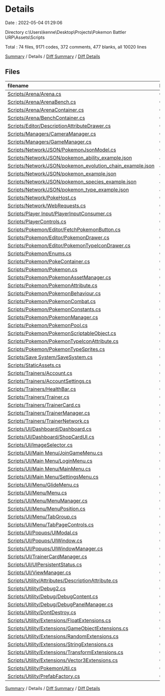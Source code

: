 # Details

Date : 2022-05-04 01:29:06

Directory c:\Users\kenne\Desktop\Projects\Pokemon Battler URP\Assets\Scripts

Total : 74 files,  9171 codes, 372 comments, 477 blanks, all 10020 lines

[Summary](results.md) / Details / [Diff Summary](diff.md) / [Diff Details](diff-details.md)

## Files
| filename | language | code | comment | blank | total |
| :--- | :--- | ---: | ---: | ---: | ---: |
| [Scripts/Arena/Arena.cs](/Scripts/Arena/Arena.cs) | C# | 92 | 1 | 8 | 101 |
| [Scripts/Arena/ArenaBench.cs](/Scripts/Arena/ArenaBench.cs) | C# | 12 | 0 | 3 | 15 |
| [Scripts/Arena/ArenaContainer.cs](/Scripts/Arena/ArenaContainer.cs) | C# | 17 | 0 | 6 | 23 |
| [Scripts/Arena/BenchContainer.cs](/Scripts/Arena/BenchContainer.cs) | C# | 13 | 0 | 5 | 18 |
| [Scripts/Editor/DescriptionAttributeDrawer.cs](/Scripts/Editor/DescriptionAttributeDrawer.cs) | C# | 27 | 0 | 6 | 33 |
| [Scripts/Managers/CameraManager.cs](/Scripts/Managers/CameraManager.cs) | C# | 88 | 1 | 9 | 98 |
| [Scripts/Managers/GameManager.cs](/Scripts/Managers/GameManager.cs) | C# | 14 | 0 | 4 | 18 |
| [Scripts/Network/JSON/PokemonJsonModel.cs](/Scripts/Network/JSON/PokemonJsonModel.cs) | C# | 129 | 21 | 28 | 178 |
| [Scripts/Network/JSON/pokemon_ability_example.json](/Scripts/Network/JSON/pokemon_ability_example.json) | JSON | 383 | 0 | 1 | 384 |
| [Scripts/Network/JSON/pokemon_evolution_chain_example.json](/Scripts/Network/JSON/pokemon_evolution_chain_example.json) | JSON | 66 | 0 | 1 | 67 |
| [Scripts/Network/JSON/pokemon_example.json](/Scripts/Network/JSON/pokemon_example.json) | JSON | 4,685 | 0 | 1 | 4,686 |
| [Scripts/Network/JSON/pokemon_species_example.json](/Scripts/Network/JSON/pokemon_species_example.json) | JSON | 764 | 0 | 1 | 765 |
| [Scripts/Network/JSON/pokemon_type_example.json](/Scripts/Network/JSON/pokemon_type_example.json) | JSON | 261 | 0 | 1 | 262 |
| [Scripts/Network/PokeHost.cs](/Scripts/Network/PokeHost.cs) | C# | 86 | 36 | 16 | 138 |
| [Scripts/Network/WebRequests.cs](/Scripts/Network/WebRequests.cs) | C# | 47 | 7 | 6 | 60 |
| [Scripts/Player Input/PlayerInputConsumer.cs](/Scripts/Player%20Input/PlayerInputConsumer.cs) | C# | 28 | 6 | 3 | 37 |
| [Scripts/PlayerControls.cs](/Scripts/PlayerControls.cs) | C# | 160 | 12 | 14 | 186 |
| [Scripts/Pokemon/Editor/FetchPokemonButton.cs](/Scripts/Pokemon/Editor/FetchPokemonButton.cs) | C# | 12 | 0 | 3 | 15 |
| [Scripts/Pokemon/Editor/PokemonDrawer.cs](/Scripts/Pokemon/Editor/PokemonDrawer.cs) | C# | 81 | 0 | 20 | 101 |
| [Scripts/Pokemon/Editor/PokemonTypeIconDrawer.cs](/Scripts/Pokemon/Editor/PokemonTypeIconDrawer.cs) | C# | 14 | 0 | 2 | 16 |
| [Scripts/Pokemon/Enums.cs](/Scripts/Pokemon/Enums.cs) | C# | 156 | 0 | 3 | 159 |
| [Scripts/Pokemon/PokeContainer.cs](/Scripts/Pokemon/PokeContainer.cs) | C# | 9 | 0 | 3 | 12 |
| [Scripts/Pokemon/Pokemon.cs](/Scripts/Pokemon/Pokemon.cs) | C# | 225 | 8 | 28 | 261 |
| [Scripts/Pokemon/PokemonAssetManager.cs](/Scripts/Pokemon/PokemonAssetManager.cs) | C# | 41 | 5 | 5 | 51 |
| [Scripts/Pokemon/PokemonAttribute.cs](/Scripts/Pokemon/PokemonAttribute.cs) | C# | 7 | 3 | 2 | 12 |
| [Scripts/Pokemon/PokemonBehaviour.cs](/Scripts/Pokemon/PokemonBehaviour.cs) | C# | 62 | 19 | 15 | 96 |
| [Scripts/Pokemon/PokemonCombat.cs](/Scripts/Pokemon/PokemonCombat.cs) | C# | 10 | 1 | 2 | 13 |
| [Scripts/Pokemon/PokemonConstants.cs](/Scripts/Pokemon/PokemonConstants.cs) | C# | 137 | 4 | 3 | 144 |
| [Scripts/Pokemon/PokemonManager.cs](/Scripts/Pokemon/PokemonManager.cs) | C# | 8 | 0 | 1 | 9 |
| [Scripts/Pokemon/PokemonPool.cs](/Scripts/Pokemon/PokemonPool.cs) | C# | 146 | 25 | 17 | 188 |
| [Scripts/Pokemon/PokemonScriptableObject.cs](/Scripts/Pokemon/PokemonScriptableObject.cs) | C# | 8 | 0 | 2 | 10 |
| [Scripts/Pokemon/PokemonTypeIconAttribute.cs](/Scripts/Pokemon/PokemonTypeIconAttribute.cs) | C# | 6 | 3 | 2 | 11 |
| [Scripts/Pokemon/PokemonTypeSprites.cs](/Scripts/Pokemon/PokemonTypeSprites.cs) | C# | 17 | 0 | 3 | 20 |
| [Scripts/Save System/SaveSystem.cs](/Scripts/Save%20System/SaveSystem.cs) | C# | 35 | 0 | 4 | 39 |
| [Scripts/StaticAssets.cs](/Scripts/StaticAssets.cs) | C# | 56 | 6 | 6 | 68 |
| [Scripts/Trainers/Account.cs](/Scripts/Trainers/Account.cs) | C# | 22 | 4 | 4 | 30 |
| [Scripts/Trainers/AccountSettings.cs](/Scripts/Trainers/AccountSettings.cs) | C# | 23 | 2 | 4 | 29 |
| [Scripts/Trainers/HealthBar.cs](/Scripts/Trainers/HealthBar.cs) | C# | 23 | 0 | 5 | 28 |
| [Scripts/Trainers/Trainer.cs](/Scripts/Trainers/Trainer.cs) | C# | 87 | 7 | 9 | 103 |
| [Scripts/Trainers/TrainerCard.cs](/Scripts/Trainers/TrainerCard.cs) | C# | 35 | 5 | 12 | 52 |
| [Scripts/Trainers/TrainerManager.cs](/Scripts/Trainers/TrainerManager.cs) | C# | 26 | 20 | 5 | 51 |
| [Scripts/Trainers/TrainerNetwork.cs](/Scripts/Trainers/TrainerNetwork.cs) | C# | 12 | 2 | 5 | 19 |
| [Scripts/UI/Dashboard/Dashboard.cs](/Scripts/UI/Dashboard/Dashboard.cs) | C# | 86 | 4 | 11 | 101 |
| [Scripts/UI/Dashboard/ShopCardUI.cs](/Scripts/UI/Dashboard/ShopCardUI.cs) | C# | 73 | 1 | 8 | 82 |
| [Scripts/UI/ImageSelector.cs](/Scripts/UI/ImageSelector.cs) | C# | 50 | 0 | 9 | 59 |
| [Scripts/UI/Main Menu/JoinGameMenu.cs](/Scripts/UI/Main%20Menu/JoinGameMenu.cs) | C# | 10 | 0 | 3 | 13 |
| [Scripts/UI/Main Menu/LoginMenu.cs](/Scripts/UI/Main%20Menu/LoginMenu.cs) | C# | 9 | 0 | 3 | 12 |
| [Scripts/UI/Main Menu/MainMenu.cs](/Scripts/UI/Main%20Menu/MainMenu.cs) | C# | 44 | 7 | 7 | 58 |
| [Scripts/UI/Main Menu/SettingsMenu.cs](/Scripts/UI/Main%20Menu/SettingsMenu.cs) | C# | 17 | 0 | 4 | 21 |
| [Scripts/UI/Menu/GlideMenu.cs](/Scripts/UI/Menu/GlideMenu.cs) | C# | 79 | 8 | 12 | 99 |
| [Scripts/UI/Menu/Menu.cs](/Scripts/UI/Menu/Menu.cs) | C# | 72 | 0 | 15 | 87 |
| [Scripts/UI/Menu/MenuManager.cs](/Scripts/UI/Menu/MenuManager.cs) | C# | 97 | 39 | 24 | 160 |
| [Scripts/UI/Menu/MenuPosition.cs](/Scripts/UI/Menu/MenuPosition.cs) | C# | 7 | 0 | 1 | 8 |
| [Scripts/UI/Menu/TabGroup.cs](/Scripts/UI/Menu/TabGroup.cs) | C# | 113 | 30 | 12 | 155 |
| [Scripts/UI/Menu/TabPageControls.cs](/Scripts/UI/Menu/TabPageControls.cs) | C# | 7 | 0 | 2 | 9 |
| [Scripts/UI/Popups/UIModal.cs](/Scripts/UI/Popups/UIModal.cs) | C# | 17 | 10 | 5 | 32 |
| [Scripts/UI/Popups/UIWindow.cs](/Scripts/UI/Popups/UIWindow.cs) | C# | 7 | 7 | 2 | 16 |
| [Scripts/UI/Popups/UIWindowManager.cs](/Scripts/UI/Popups/UIWindowManager.cs) | C# | 36 | 9 | 7 | 52 |
| [Scripts/UI/TrainerCardManager.cs](/Scripts/UI/TrainerCardManager.cs) | C# | 31 | 3 | 7 | 41 |
| [Scripts/UI/UIPersistentStatus.cs](/Scripts/UI/UIPersistentStatus.cs) | C# | 34 | 10 | 8 | 52 |
| [Scripts/UI/ViewManager.cs](/Scripts/UI/ViewManager.cs) | C# | 57 | 5 | 14 | 76 |
| [Scripts/Utility/Attributes/DescriptionAttribute.cs](/Scripts/Utility/Attributes/DescriptionAttribute.cs) | C# | 8 | 0 | 3 | 11 |
| [Scripts/Utility/Debug2.cs](/Scripts/Utility/Debug2.cs) | C# | 34 | 0 | 5 | 39 |
| [Scripts/Utility/Debug/DebugContent.cs](/Scripts/Utility/Debug/DebugContent.cs) | C# | 10 | 0 | 3 | 13 |
| [Scripts/Utility/Debug/DebugPanelManager.cs](/Scripts/Utility/Debug/DebugPanelManager.cs) | C# | 36 | 0 | 7 | 43 |
| [Scripts/Utility/DontDestroy.cs](/Scripts/Utility/DontDestroy.cs) | C# | 8 | 1 | 2 | 11 |
| [Scripts/Utility/Extensions/FloatExtensions.cs](/Scripts/Utility/Extensions/FloatExtensions.cs) | C# | 12 | 12 | 4 | 28 |
| [Scripts/Utility/Extensions/GameObjectExtensions.cs](/Scripts/Utility/Extensions/GameObjectExtensions.cs) | C# | 12 | 2 | 5 | 19 |
| [Scripts/Utility/Extensions/RandomExtensions.cs](/Scripts/Utility/Extensions/RandomExtensions.cs) | C# | 7 | 0 | 1 | 8 |
| [Scripts/Utility/Extensions/StringExtensions.cs](/Scripts/Utility/Extensions/StringExtensions.cs) | C# | 10 | 4 | 2 | 16 |
| [Scripts/Utility/Extensions/TransformExtensions.cs](/Scripts/Utility/Extensions/TransformExtensions.cs) | C# | 6 | 10 | 3 | 19 |
| [Scripts/Utility/Extensions/Vector3Extensions.cs](/Scripts/Utility/Extensions/Vector3Extensions.cs) | C# | 4 | 0 | 1 | 5 |
| [Scripts/Utility/PokemonUtil.cs](/Scripts/Utility/PokemonUtil.cs) | C# | 26 | 0 | 3 | 29 |
| [Scripts/Utility/PrefabFactory.cs](/Scripts/Utility/PrefabFactory.cs) | C# | 22 | 12 | 6 | 40 |

[Summary](results.md) / Details / [Diff Summary](diff.md) / [Diff Details](diff-details.md)